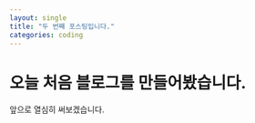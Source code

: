 ```yaml
---
layout: single
title: "두 번째 포스팅입니다."
categories: coding
---
```


# 오늘 처음 블로그를 만들어봤습니다.

앞으로 열심히 써보겠습니다.
